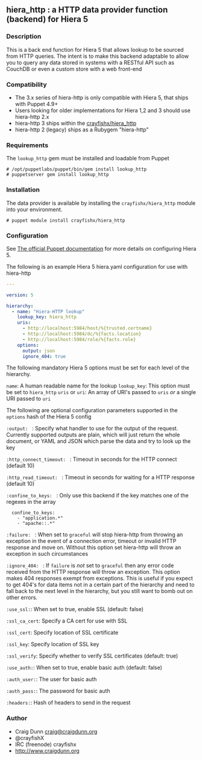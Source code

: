 ## hiera_http : a HTTP data provider function (backend) for Hiera 5

### Description

This is a back end function for Hiera 5 that allows lookup to be sourced from HTTP queries.  The intent is to make this backend adaptable to allow you to query any data stored in systems with a RESTful API such as CouchDB or even a custom store with a web front-end

### Compatibility

* The 3.x series of hiera-http is only compatible with Hiera 5, that ships with Puppet 4.9+
* Users looking for older implementations for Hiera 1,2 and 3 should use hiera-http 2.x
* hiera-http 3 ships within the [crayfishx/hiera_http](https://forge.puppet.com/crayfishx/hiera_http)
* hiera-http 2 (legacy) ships as a Rubygem "hiera-http"

### Requirements

The `lookup_http` gem must be installed and loadable from Puppet

```
# /opt/puppetlabs/puppet/bin/gem install lookup_http
# puppetserver gem install lookup_http
```


### Installation

The data provider is available by installing the `crayfishx/hiera_http` module into your environment.

```
# puppet module install crayfishx/hiera_http
```

### Configuration

See [The official Puppet documentation](https://docs.puppet.com/puppet/4.9/hiera_intro.html) for more details on configuring Hiera 5.

The following is an example Hiera 5 hiera.yaml configuration for use with hiera-http

```yaml
---

version: 5

hierarchy:
  - name: "Hiera-HTTP lookup"
    lookup_key: hiera_http
    uris:
      - http://localhost:5984/host/%{trusted.certname}
      - http://localhost:5984/dc/%{facts.location}
      - http://localhost:5984/role/%{facts.role}
    options:
      output: json
      ignore_404: true
```

The following mandatory Hiera 5 options must be set for each level of the hierarchy.

`name`: A human readable name for the lookup
`lookup_key`: This option must be set to `hiera_http`
`uris` or `uri`: An array of URI's passed to `uris` _or_ a single URI passed to `uri`


The following are optional configuration parameters supported in the `options` hash of the Hiera 5 config

`:output: ` : Specify what handler to use for the output of the request.  Currently supported outputs are plain, which will just return the whole document, or YAML and JSON which parse the data and try to look up the key

`:http_connect_timeout: ` : Timeout in seconds for the HTTP connect (default 10)

`:http_read_timeout: ` : Timeout in seconds for waiting for a HTTP response (default 10)

`:confine_to_keys: ` : Only use this backend if the key matches one of the regexes in the array

      confine_to_keys:
        - "application.*"
        - "apache::.*"

`:failure: ` : When set to `graceful` will stop hiera-http from throwing an exception in the event of a connection error, timeout or invalid HTTP response and move on.  Without this option set hiera-http will throw an exception in such circumstances

`:ignore_404: ` : If `failure` is _not_ set to `graceful` then any error code received from the HTTP response will throw an exception.  This option makes 404 responses exempt from exceptions.  This is useful if you expect to get 404's for data items not in a certain part of the hierarchy and need to fall back to the next level in the hierarchy, but you still want to bomb out on other errors.

`:use_ssl:`: When set to true, enable SSL (default: false)

`:ssl_ca_cert`: Specify a CA cert for use with SSL

`:ssl_cert`: Specify location of SSL certificate

`:ssl_key`: Specify location of SSL key

`:ssl_verify`: Specify whether to verify SSL certificates (default: true)

`:use_auth:`: When set to true, enable basic auth (default: false)

`:auth_user:`: The user for basic auth

`:auth_pass:`: The password for basic auth

`:headers:`: Hash of headers to send in the request

### Author

* Craig Dunn <craig@craigdunn.org>
* @crayfishX
* IRC (freenode) crayfishx
* http://www.craigdunn.org

